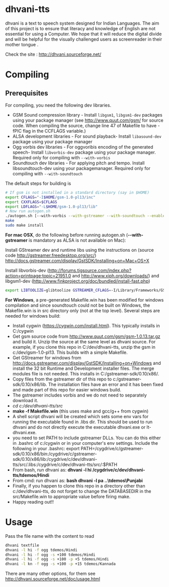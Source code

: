 dhvani-tts
==========

dhvani is a text to speech system designed for Indian Languages. The aim of this project is to ensure that literacy and knowledge of English are not essential for using a Computer. We hope that it will reduce the digital divide and will be helpful for the visually challenged users as screenreader in their mother tongue .

Check the site : http://dhvani.sourceforge.net/

Compiling
=========

Prerequisites
-------------

For compiling, you need the following dev libraries.

* GSM Sound compression library - Install `libgsm1`, `libgsm1-dev` packages using your package manager (see http://www.quut.com/gsm/ for source code. When compiling the source, change line 47 of Makefile to have -fPIC flag in the CCFLAGS variable.)
* ALSA development libraries - For sound playback- Install `libasound-dev` package using your package manager
* Ogg vorbis dev libraries - For oggvoribis encoding of the generated speech- Install `libvorbis-dev` package using your package manager. Required only for compiling with `--with-vorbis`
* Soundtouch dev libraries - For applying pitch and tempo. Install libsoundtouch-dev using your packagemanager. Required only for compiling with `--with-soundtouch`

The default steps for building is

```bash
# If gsm is not installed in a standard directory (say in $HOME)
export CFLAGS="-I$HOME/gsm-1.0-pl13/inc"
export CXXFLAGS=$CFLAGS
export LDFLAGS="-L$HOME/gsm-1.0-pl13/lib"
# Now run autogen.sh
./autogen.sh [--with-vorbis --with-gstreamer --with-soundtouch --enable-debugging]
make
sudo make install
```

<b>For mac OSX</b>, do the following before running autogen.sh (<b>--with-gstreamer</b> is mandatory as ALSA is not available on Mac): 

Install GStreamer dev and runtime libs using the instructions on (source code http://gstreamer.freedesktop.org/src/) http://docs.gstreamer.com/display/GstSDK/Installing+on+Mac+OS+X

Install libvorbis-dev (http://forums.tigsource.com/index.php?action=printpage;topic=21951.0 and http://www.xiph.org/downloads/) and libgsm1-dev (http://www.finkproject.org/doc/bundled/install-fast.php)

```bash
export LIBTOOLIZE=glibtoolize GSTREAMER_CFLAGS=-I/Library/Frameworks/GStreamer.framework/Headers GSTREAMER_LIBS="-L/Library/Frameworks/GStreamer.framework/Libraries -lgstreamer-0.10"
```

<b>For Windows</b>, a pre-generated Makefile.win has been modified for windows compilation and since soundtouch could not be built on Windows, the Makefile.win is in src directory only (not at the top level). Several steps are needed for windows build:

* Install cygwin (https://cygwin.com/install.html). This typically installs in C:/cygwin
* Get gsm source code from http://www.quut.com/gsm/gsm-1.0.13.tar.gz and build it. Unzip the source at the same level as dhvani source. For example, if you clone this repo in C:/dev/dhvani-tts, unzip the gsm in c:/dev/gsm-1.0-pl13. This builds with a simple Makefile.
* Get GStreamer for windows from http://docs.gstreamer.com/display/GstSDK/Installing+on+Windows and install the 32 bit Runtime and Development installer files. The merge modules file is not needed. This installs in C:/gstreamer-sdk/0.10/x86/.
* Copy files from the gstreamer dir of this repo to c:/gstreamer-sdk/0.10/x86/lib. The installation files have an error and it has been fixed and made part of this repo for easier windows build.
* The gstreamer includes vorbis and we do not need to separately download it.
* <i> cd c:/dev/dhvani-tts/src </i>
* <b>make -f Makefile.win</b> (this uses make and gcc/g++ from cygwin)
* A shell script dhvani will be created which sets some env vars for running the executable found in .libs dir. This should be used to run dhvani and do not directly execute the executable dhvani.exe or lt-dhvani.exe.
* you need to set PATH to include gstreamer DLLs. You can do this either in .bashrc of c:/cygwin or in your computer's env settings. Include the following in your .bashrc:
export PATH=/cygdrive/c/gstreamer-sdk/0.10/x86/bin:/cygdrive/c/gstreamer-sdk/0.10/x86/lib:/cygdrive/c/dev/dhvani-tts/src/.libs:/cygdrive/c/dev/dhvani-tts/src/:$PATH
* From bash, run dhvani as: <b> dhvani -l hi /cygdrive/c/dev/dhvani-tts/tdemos/Hindi </b>
* From cmd: run dhvani as: <b> bash dhvani -l pa ..\tdemos\Punjabi </b>
* Finally, if you happen to clone this repo in a directory other than c:/dev/dhvani-tts, do not forget to change the DATABASEDIR in the src/Makefile.win to appropriate value before firing make.
* Happy reading out!!

Usage
=====

Pass the file name with the content to read

```bash
dhvani textfile
dhvani -l hi -f ogg tdemos/Hindi
dhvani -l hi -f ogg -s +100 tdemos/Hindi
dhvani -l hi -f ogg -s +100 -p +5 tdemos/Hindi
dhvani -l kn -f ogg -s +100 -p +15 tdemos/Kannada
```

There are many other options, for them see http://dhvani.sourceforge.net/doc/usage.html


